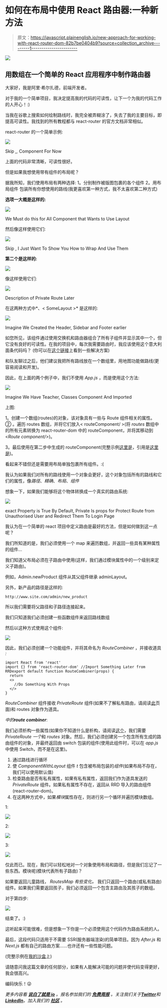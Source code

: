 # 如何在布局中使用 React 路由器:一种新方法

> 原文：<https://javascript.plainenglish.io/new-approach-for-working-with-react-router-dom-82b7be0404b9?source=collection_archive---------1----------------------->

![](img/6c70f33ef2c43b88ac31cec287c7c56c.png)

## 用数组在一个简单的 React 应用程序中制作路由器

大家好，我是阿里·希尔扎德，前端开发者。

对于我的一个简单项目，我决定提高我的代码的可读性，让下一个为我的代码工作的人开心！:)

当我在谷歌上搜索如何绘制路线时，我完全被弄糊涂了，失去了我的主要目标，即提高可读性。我找到的所有教程都与 react-router 的官方文档非常相似。

react-router 的一个简单示例:

![](img/53a3bd29ff300faf0baee608316907f5.png)

Skip *<Home/> ,<About/>,<Dashboard/>* Component For Now

上面的代码非常清晰，可读性很好。

但是如果我想使用带有组件的布局呢？

据我所知，我们使用布局有两种选择:
1。分别制作被版图包裹的各个组件
2。用布局组件
包装所有你想使用的路线(我更喜欢第一种方式，我不太喜欢第二种方式)

**选项一大概是这样的:**

![](img/4dfc207a34c47918cab09e8dd9f90ab5.png)

We Must do this for All Component that Wants to Use Layout

然后像这样使用它们:

![](img/af82239fbb6e15fe8e14fef1a53b7d45.png)

Skip <AnotherComponent/>, I Just Want To Show You How to Wrap And Use Them

**第二个是这样的:**

![](img/0540b68e3842ff2f394ab2a486cb87ff.png)

像这样使用它们:

![](img/eac5bf3d9631d5d9bfdef727bc4ffe2c.png)

Description of Private Route Later

在这两种方式中*、< SomeLayout >* 是这样的:

![](img/69db133fbe54050aedf8a79ea618c2de.png)

Imagine We Created the Header, Sidebar and Footer earlier

如您所见，该组件通过使用交换机和路由器组合了所有子组件并显示其中一个，但它没有良好的可读性。在我的项目中，每次我需要路由时，我应该使用这个意大利面条代码吗？
(你可以在[这个链接](https://stackoverflow.com/questions/42862028/react-router-v4-with-multiple-layouts)上看到一些解决方案)

和队友聊过之后，他们建议我把所有路线放在一个数组里，用地图功能做路线(更容易阅读和开发)。

因此，在上面的两个例子中，我们不使用 *App.js* ，而是使用这个方法:

![](img/7731d6b5638889a63dee6cd0c48fadb2.png)

Imagine We Have Teacher, Classes Component And Imported

上图:

1。创建一个数组(routes)的对象，该对象具有一些与 Route 组件相关的属性。
②
。遍历 routes 数组，并将它们放入< routeComponent/ >(将 *routes* 数组中的所有元素转换为 react-router-dom 中的 routeComponent，并将其移动到<*Route component/>*)。

3。最后使用在第二步中生成的 routeComponent(完整示例[这里是](https://codesandbox.io/s/react-router-with-map-no44i)，引用是[这里是](https://alligator.io/react/react-router-map-to-routes/))。

看起来不错但还是需要用布局单独包裹所有组件。:(

我认为如果我们对所有的路线使用一个对象会更好，这个对象包括所有的路线和它们的属性，像*路径*、*精确*、*布局*、*组件*

想象一下，如果我们能够将这个物体转换成一个真实的路由系统:

![](img/3e00804ba4caa2e1c73842433107cdba.png)

exact Property is True By Default, Private Is props for Protect Route from Unauthorised User and Redirect Them To Login Page

我认为在一个简单的 react 项目中定义路由是最好的方法，但是如何做到这一点呢？

我们所知道的是，我们必须使用一个 map 来遍历数组，并返回一些具有某种属性的组件…

我们知道父布局必须在子路由中使用(这样，我们通过模块属性中的一个级别来定义子路由)。

例如，Admin.newProduct 组件从其父组件继承 adminLayout。

另外，新产品的路径是这样的:

```
http://www.site.com/admin/new_product
```

所以我们需要将父路径和子路径连接起来。

我们只知道我们必须创建一些函数组件来返回路线数组

然后以这种方式使用这个组件:

![](img/15b6078097852f38436544f97c50b0b4.png)

因此，我们必须创建一个功能组件，并将其命名为 *RouteCombiner* ，并接收道具 *:*

```
import React from 'react'
import {} from 'react-router-dom' //Import Something Later from RRDexport default function RouteCombiner(props) {
  return 
  <>
    //Do Something With Props
  </>
}
```

*RouteCombiner* 组件接收 *PrivateRoute* 组件(如果不了解私有路由，请阅读[此](https://medium.com/@thanhbinh.tran93/private-route-public-route-and-restricted-route-with-react-router-d50b27c15f5e)页面)和 routes 对象作为道具。

*中的**route combiner***:

我们必须析构一些属性(如果你不知道什么是析构，请阅读[这个](https://www.freecodecamp.org/news/how-to-use-destructuring-in-javascript-to-write-cleaner-more-powerful-code-9d1b38794050/)，我们需要 *PrivateRoute 一个*和 *routes* 对象。然后，我们必须创建另一个包含所有生成的路由组件的对象，并最终返回由 switch 包装的组件(使用此组件时，可以在 *app.js* 中使用 Switch，而不是在这里)。

1.  通过路线进行循环
2.  使 *ComponentWithLayout* 组件 *t* 包含被布局包装的*组件*(如果布局不存在，我们可以使用默认值)
3.  检查路由是否有私有属性，如果有私有属性，返回我们作为道具发送的 *PrivateRoute* 组件。如果私有属性不存在，返回从 RRD 导入的路由组件(react-router-dom)。
4.  在这两种方式中，如果*模块*属性存在，则进行另一个循环并遍历模块数组。

1:

![](img/345ea7ed45544944747fa0f8b011aca4.png)

2:

![](img/151a928f5ee9f9ce39de1466408df896.png)

3:

![](img/7680bb06878dd8e7871f96e5e8dd95bb.png)

仅此而已。现在，我们可以轻松地对一个对象使用布局和路径，但是我们忘记了一些东西。模块呢(模块代表所有子路由)？

如果要返回儿童路线， *RoutesMap 有些变化。* 我们只返回一个路由(或私有路由)组件。如果我们需要返回孩子，我们必须返回一个包含主路由及其孩子的数组。

对于第四步:

![](img/ae0bf4470b6427901c8711363b080041.png)

结束了。:)

这听起来可能很难，但是想象一下你是一个必须使用这个代码作为路由系统的人。

最后，这段代码只适用于不需要 SSR(服务器端渲染)的简单项目。因为 *After.js* 和 *Next.js* 都有自己的路由方案……也许还有一些性能问题。

(完整示例在[我的沙盒](https://codesandbox.io/s/route-combiner-suq4u)上)

请随意问我这篇文章的任何部分，如果有人能解决可能的问题并使代码变得更好，我会很高兴。

编码快乐！😜

*更多内容看* [***说白了就是 io***](https://plainenglish.io/) *。报名参加我们的* [***免费周报***](http://newsletter.plainenglish.io/) *。关注我们关于*[***Twitter***](https://twitter.com/inPlainEngHQ)*和*[***LinkedIn***](https://www.linkedin.com/company/inplainenglish/)*。加入我们的* [***社区***](https://discord.gg/GtDtUAvyhW) *。*